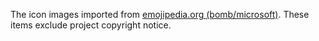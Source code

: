 The icon images imported from [emojipedia.org (bomb/microsoft)](https://emojipedia.org/microsoft/windows-10-may-2019-update/).
These items exclude project copyright notice.
